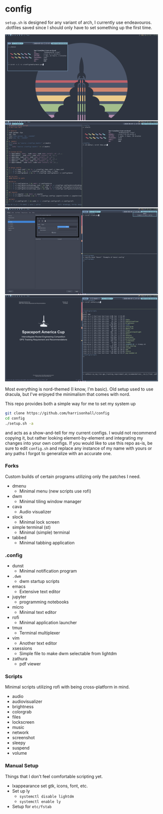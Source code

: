 # config
`setup.sh` is designed for any variant of arch, I currently use
endeavouros. .dotfiles saved since I should only have to set something
up the first time. 

![basic](media/main.png)
![tmux](media/tmux.png)
![tiled](media/tiled.png)
![zathura](media/zathura.png)

Most everything is nord-themed (I know, I'm basic). Old setup used to use
dracula, but I've enjoyed the minimalism that comes with nord. 

This repo provides both a simple way for me to set my system up
```bash
git clone https://github.com/harrisonhall/config
cd config
./setup.sh -a
```
and acts as a show-and-tell for my current configs. I would not recommend
copying it, but rather looking element-by-element and integrating my
changes into your own configs. If you would like to use this repo as-is, be
sure to edit `config.sh` and replace any instance of my name with yours or
any paths I forgot to generalize with an accurate one.

### Forks
Custom builds of certain programs utilizing only the patches I need. 
* dmenu
  * Minimal menu (new scripts use rofi)
* dwm
  * Minimal tiling window manager
* cava
  * Audio visualizer
* slock
  * Minimal lock screen
* simple terminal (st)
  * Minimal (simple) terminal
* tabbed
  * Minimal tabbing application

### .config
* dunst
  * Minimal notification program
* `.dwm`
  * dwm startup scripts
* emacs
  * Extensive text editor
* jupyter
  * programming notebooks
* micro
  * Minimal text editor
* rofi
  * Minimal application launcher
* tmux
  * Terminal multiplexer
* vim
  * Another text editor
* xsessions
  * Simple file to make dwm selectable from lightdm
* zathura
  * pdf viewer
  
### Scripts 
Minimal scripts utilizing rofi with being cross-platform in mind.
* audio
* audiovisualizer
* brightness
* colorgrab
* files
* lockscreen
* music
* network
* screenshot
* sleepy
* suspend
* volume

### Manual Setup
Things that I don't feel comfortable scripting yet.
* lxappearance set gtk, icons, font, etc.
* Set up ly
  * `systemctl disable lightdm`
  * `systemctl enable ly`
* Setup for `etc/fstab`
